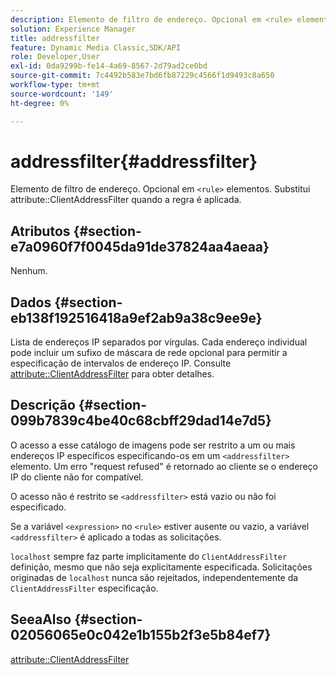 ```yaml
---
description: Elemento de filtro de endereço. Opcional em <rule> elementos. Substitui o atributo ClientAddressFilter quando a regra é aplicada.
solution: Experience Manager
title: addressfilter
feature: Dynamic Media Classic,SDK/API
role: Developer,User
exl-id: 0da9299b-fe14-4a69-8567-2d79ad2ce0bd
source-git-commit: 7c4492b583e7bd6fb87229c4566f1d9493c8a650
workflow-type: tm+mt
source-wordcount: '149'
ht-degree: 0%

---
```


# addressfilter{#addressfilter}

Elemento de filtro de endereço. Opcional em `<rule>` elementos. Substitui attribute::ClientAddressFilter quando a regra é aplicada.

## Atributos {#section-e7a0960f7f0045da91de37824aa4aeaa}

Nenhum.

## Dados {#section-eb138f192516418a9ef2ab9a38c9ee9e}

Lista de endereços IP separados por vírgulas. Cada endereço individual pode incluir um sufixo de máscara de rede opcional para permitir a especificação de intervalos de endereço IP. Consulte [attribute::ClientAddressFilter](/help/aem-is-ir-api/ir-api/material-cat/image-rendering-api-ref/c-ir-material-catalog/c-ir-attributes-reference/r-ir-clientaddressfilter.md) para obter detalhes.

## Descrição {#section-099b7839c4be40c68cbff29dad14e7d5}

O acesso a esse catálogo de imagens pode ser restrito a um ou mais endereços IP específicos especificando-os em um `<addressfilter>` elemento. Um erro &quot;request refused&quot; é retornado ao cliente se o endereço IP do cliente não for compatível.

O acesso não é restrito se `<addressfilter>` está vazio ou não foi especificado.

Se a variável `<expression>` no `<rule>` estiver ausente ou vazio, a variável `<addressfilter>` é aplicado a todas as solicitações.

`localhost` sempre faz parte implicitamente do `ClientAddressFilter` definição, mesmo que não seja explicitamente especificada. Solicitações originadas de `localhost` nunca são rejeitados, independentemente da `ClientAddressFilter` especificação.

## SeeaAlso {#section-02056065e0c042e1b155b2f3e5b84ef7}

[attribute::ClientAddressFilter](../../../../../ir-api/material-cat/image-rendering-api-ref/c-ir-material-catalog/c-ir-attributes-reference/r-ir-clientaddressfilter.md#reference-52a541cec0b0424faf263d1fb4946b5f)
